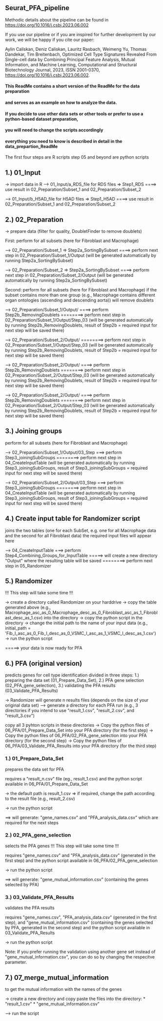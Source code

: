 ## Seurat_PFA_pipeline

Methodic details about the pipeline can be found in https://doi.org/10.1016/j.csbj.2023.06.002 

If you use our pipeline or if you are inspired for further development by our work, we will be happy if you cite our paper:

Aylin Caliskan, Deniz Caliskan, Lauritz Rasbach, Weimeng Yu, Thomas Dandekar, Tim Breitenbach,
Optimized Cell Type Signatures Revealed From Single-cell data by Combining Principal Feature Analysis, Mutual Information, and Machine Learning,
Computational and Structural Biotechnology Journal, 2023, ISSN 2001-0370,
https://doi.org/10.1016/j.csbj.2023.06.002.

#### This ReadMe contains a short version of the ReadMe for the data preparation
####  and serves as an example on how to analyze the data.
####  If you decide to use other data sets or other tools or prefer to use a python-based dataset preparation, 
####  you will need to change the scripts accordingly
####  everything you need to know is described in detail in the data_prepartion_ReadMe

The first four steps are R scripts
step 05 and beyond are python scripts


## 1.) 01_Input 
-> import data in R 
--> 01_Input/a_RDS_file for RDS files => Step1_RDS 
====> use result in 02_Preparation/Subset_1 and 02_Preparation/Subset_2

--> 01_Input/b_H5AD_file for H5AD files => Step1_H5AD 
====> use result in 02_Preparation/Subset_1 and 02_Preparation/Subset_2

## 2.) 02_Preparation
-> prepare data (filter for quality, DoubletFinder to remove doublets)

First:
perform for all subsets (here for Fibroblast and Macrophage)

--> 02_Preparation/Subset_1 => Step2a_SortingBySubset 
====> perform next step in 02_Preparation/Subset_1/Output (will be generated automatically by running Step2a_SortingBySubset)

--> 02_Preparation/Subset_2 => Step2a_SortingBySubset
====> perform next step in 02_Preparation/Subset_2/Output (will be generated automatically by running Step2a_SortingBySubset)

Second:
perform for all subsets (here for Fibroblast and Macrophage)
if the subset contains more than one group (e.g., Macrophage contains different organ ontologies (ascending and descending aorta)) 
will remove doublets 

--> 02_Preparation/Subset_1/Output/<firstSubset e.g. Macrophage_ascending aorta>
====> perform Step2b_RemovingDoublets 
========> perform next step in 02_Preparation/Subset_1/Output/Step_03 (will be generated automatically by running Step2b_RemovingDoublets,
                                          result of Step2b = required input for next step will be saved there)

--> 02_Preparation/Subset_2/Output/<secondSubset e.g. Macrophage_descending aorta>
========> perform next step in 02_Preparation/Subset_1/Output/Step_03 (will be generated automatically by running Step2b_RemovingDoublets,
                                          result of Step2b = required input for next step will be saved there)



--> 02_Preparation/Subset_2/Output/<firstSubset e.g. Fibroblast_ascending aorta>
====> perform Step2b_RemovingDoublets 
========> perform next step in 02_Preparation/Subset_2/Output/Step_03 (will be generated automatically by running Step2b_RemovingDoublets,
                                                                       result of Step2b = required input for next step will be saved there)

--> 02_Preparation/Subset_2/Output/<secondSubset e.g. Fibroblast_descending aorta>
====> perform Step2b_RemovingDoublets 
========> perform next step in 02_Preparation/Subset_2/Output/Step_03 (will be generated automatically by running Step2b_RemovingDoublets,
                                                                       result of Step2b = required input for next step will be saved there)

## 3.) Joining groups
perform for all subsets (here for Fibroblast and Macrophage)

--> 02_Preparation/Subset_1/Output/03_Step
===> perform Step3_joiningSubGroups
========> perform next step in 04_CreateInputTable (will be generated automatically by running Step3_joiningSubGroups,
                                                    result of Step3_joiningSubGroups = required input for next step will be saved there)

--> 02_Preparation/Subset_2/Output/03_Step
===> perform Step3_joiningSubGroups
========> perform next step in 04_CreateInputTable (will be generated automatically by running Step3_joiningSubGroups,
                                                    result of Step3_joiningSubGroups = required input for next step will be saved there)

## 4.) Create input table for Randomizer script
joins the two tables (one for each SubSet, e.g. one for all Macrophage data and the second for all Fibroblast data)
the required input files will appear here

--> 04_CreateInputTable
===> perform Step4_Combining_Groups_for_InputTable
=====>  will create a new directory "Output" where the resulting table will be saved
========> perform next step in 05_Randomizer 

## 5.) Randomizer  
!!! This step will take some time !!!

-> create a directory called Randomizer on your harddrive
-> copy the table generated above (e.g., Macrophage_asc_as_0_Macrophage_desc_as_0_Fibroblast_asc_as_1_Fibroblast_desc_as_1.csv)
	into the directory
-> copy the python script in the directory
-> change the initial path to the name of your input data (e.g., initial_path = 'Fib_I_asc_as_0_Fib_I_desc_as_0_VSMC_I_asc_as_1_VSMC_I_desc_as_1.csv')
-> run the python script

=====> your data is now ready for PFA

## 6.) PFA (original version)
predicts genes for cell type identification 
divided in three steps: 
	1.) preparing the data set (01_Prepare_Data_Set), 
	2.) PFA gene selection (02_PFA_gene_selection),
	3.) validating the PFA results (03_Validate_PFA_Results)

-> Randomizer will generate n results files (depends on the size of your original data set)
--> generate a directory for each PFA run (e.g., 3 directories if you intend to use "result_1.csv", "result_2.csv", and "result_3.csv")

copy all 3 pyhton scripts in these directories
-> Copy the python files of 06_PFA/01_Prepare_Data_Set into your PFA directory (for the first step)
-> Copy the python files of 06_PFA/02_PFA_gene_selection into your PFA directory (for the second step)
-> Copy the python files of 06_PFA/03_Validate_PFA_Results into your PFA directory (for the third step)

### 1.) 01_Prepare_Data_Set
prepares the data set for PFA

requires a "result_n.csv" file (eg., result_1.csv)
and the python script available in 06_PFA/01_Prepare_Data_Set

-> the default path is result_1.csv => if required, change the path according to the result file (e.g., result_2.csv)

-> run the python script

==> will generate: "gene_names.csv" and "PFA_analysis_data.csv" which are required for the next steps

### 2.) 02_PFA_gene_selection 
selects the PFA genes
!!! This step will take some time !!!

requires "gene_names.csv" and "PFA_analysis_data.csv" (generated in the first step)
and the python script available in 06_PFA/02_PFA_gene_selection

-> run the python script

==> will generate: "gene_mutual_information.csv" (containing the genes selected by PFA)

### 3.) 03_Validate_PFA_Results
validates the PFA results

requires "gene_names.csv", "PFA_analysis_data.csv" (generated in the first step), 
and "gene_mutual_information.csv" (containing the genes selected by PFA, generated in the second step)
and the python script available in 03_Validate_PFA_Results

-> run the python script

Note: If you prefer running the validation using another gene set instead of "gene_mutual_information.csv", you can do so by changing the respecitve parameter.
	
## 7.) 07_merge_mutual_information
to get the mutual information with the names of the genes 

-> create a new directory and copy paste the files into the directory:
	* "result_1.csv"
	* "gene_mutual_information.csv"

--> run the script 

